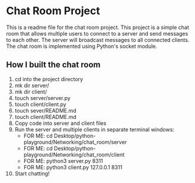# Chat Room Project

This is a readme file for the chat room project. This project is a simple chat room that allows multiple users to connect to a server and send messages to each other. The server will broadcast messages to all connected clients. The chat room is implemented using Python's socket module.

## How I built the chat room

1. cd into the project directory
2. mk dir server/
3. mk dir client/
4. touch server/server.py
5. touch client/client.py
6. touch sever/README.md
7. touch client/README.md
8. Copy code into server and client files
9. Run the server and multiple clients in separate terminal windows:
   - FOR ME: cd Desktop/python-playground/Networking/chat_room/server
   - FOR ME: cd Desktop/python-playground/Networking/chat_room/client
   - FOR ME: python3 server.py 8311
   - FOR ME: python3 client.py 127.0.0.1 8311
10. Start chatting!
